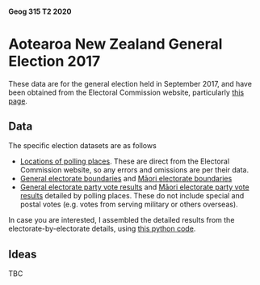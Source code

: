#### Geog 315 T2 2020
# Aotearoa New Zealand General Election 2017
These data are for the general election held in September 2017, and have been obtained from the Electoral Commission website, particularly [this page](https://www.electionresults.govt.nz/electionresults_2017/statistics/index.html).

## Data
The specific election datasets are as follows

+ [Locations of polling places](voting-places-2017.gpkg). These are direct from the Electoral Commission website, so any errors and omissions are per their data.
+ [General electorate boundaries](non-maori-electorates-2017.gpkg) and [Māori electorate boundaries](maori-electorates-2017.gpkg)
+ [General electorate party vote results](non-maori-electorate-detailed-party-results.csv) and [Māori electorate party vote results](non-maori-electorate-detailed-party-results.csv) detailed by polling places. These do not include special and postal votes (e.g. votes from serving military or others overseas).

In case you are interested, I assembled the detailed results from the electorate-by-electorate details, using [this python code](collate-election-2017.ipynb).

## Ideas
TBC
